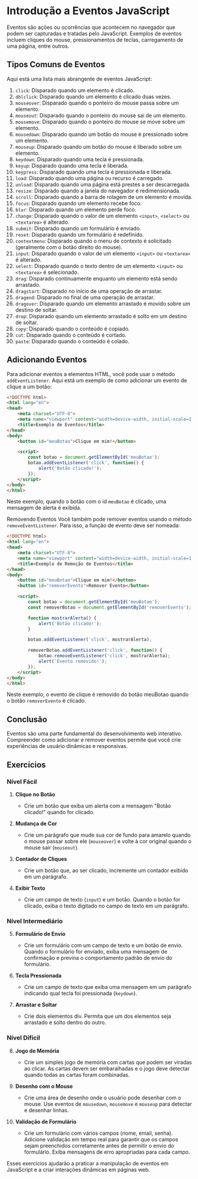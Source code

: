 # Introdução a Eventos JavaScript

Eventos são ações ou ocorrências que acontecem no navegador que podem ser capturadas e tratadas pelo JavaScript. Exemplos de eventos incluem cliques do mouse, pressionamentos de teclas, carregamento de uma página, entre outros.

## Tipos Comuns de Eventos

Aqui está uma lista mais abrangente de eventos JavaScript:

1. `click`: Disparado quando um elemento é clicado.
2. `dblclick`: Disparado quando um elemento é clicado duas vezes.
3. `mouseover`: Disparado quando o ponteiro do mouse passa sobre um elemento.
4. `mouseout`: Disparado quando o ponteiro do mouse sai de um elemento.
5. `mousemove`: Disparado quando o ponteiro do mouse se move sobre um elemento.
6. `mousedown`: Disparado quando um botão do mouse é pressionado sobre um elemento.
7. `mouseup`: Disparado quando um botão do mouse é liberado sobre um elemento.
8. `keydown`: Disparado quando uma tecla é pressionada.
9. `keyup`: Disparado quando uma tecla é liberada.
10. `keypress`: Disparado quando uma tecla é pressionada e liberada.
11. `load`: Disparado quando uma página ou recurso é carregado.
12. `unload`: Disparado quando uma página está prestes a ser descarregada.
13. `resize`: Disparado quando a janela do navegador é redimensionada.
14. `scroll`: Disparado quando a barra de rolagem de um elemento é movida.
15. `focus`: Disparado quando um elemento recebe foco.
16. `blur`: Disparado quando um elemento perde foco.
17. `change`: Disparado quando o valor de um elemento `<input>`, `<select>` ou `<textarea>` é alterado.
18. `submit`: Disparado quando um formulário é enviado.
19. `reset`: Disparado quando um formulário é redefinido.
20. `contextmenu`: Disparado quando o menu de contexto é solicitado (geralmente com o botão direito do mouse).
21. `input`: Disparado quando o valor de um elemento `<input>` ou `<textarea>` é alterado.
22. `select`: Disparado quando o texto dentro de um elemento `<input>` ou `<textarea>` é selecionado.
23. `drag`: Disparado continuamente enquanto um elemento está sendo arrastado.
24. `dragstart`: Disparado no início de uma operação de arrastar.
25. `dragend`: Disparado no final de uma operação de arrastar.
26. `dragover`: Disparado quando um elemento arrastado é movido sobre um destino de soltar.
27. `drop`: Disparado quando um elemento arrastado é solto em um destino de soltar.
28. `copy`: Disparado quando o conteúdo é copiado.
29. `cut`: Disparado quando o conteúdo é cortado.
30. `paste`: Disparado quando o conteúdo é colado.

## Adicionando Eventos

Para adicionar eventos a elementos HTML, você pode usar o método `addEventListener`. Aqui está um exemplo de como adicionar um evento de clique a um botão:

```html
<!DOCTYPE html>
<html lang="en">
<head>
    <meta charset="UTF-8">
    <meta name="viewport" content="width=device-width, initial-scale=1.0">
    <title>Exemplo de Eventos</title>
</head>
<body>
    <button id="meuBotao">Clique em mim!</button>

    <script>
        const botao = document.getElementById('meuBotao');
        botao.addEventListener('click', function() {
            alert('Botão clicado!');
        });
    </script>
</body>
</html>
```

Neste exemplo, quando o botão com o id `meuBotao` é clicado, uma mensagem de alerta é exibida.

Removendo Eventos
Você também pode remover eventos usando o método `removeEventListener`. Para isso, a função de evento deve ser nomeada:

```html 
<!DOCTYPE html>
<html lang="en">
<head>
    <meta charset="UTF-8">
    <meta name="viewport" content="width=device-width, initial-scale=1.0">
    <title>Exemplo de Remoção de Eventos</title>
</head>
<body>
    <button id="meuBotao">Clique em mim!</button>
    <button id="removerEvento">Remover Evento</button>

    <script>
        const botao = document.getElementById('meuBotao');
        const removerBotao = document.getElementById('removerEvento');

        function mostrarAlerta() {
            alert('Botão clicado!');
        }

        botao.addEventListener('click', mostrarAlerta);

        removerBotao.addEventListener('click', function() {
            botao.removeEventListener('click', mostrarAlerta);
            alert('Evento removido!');
        });
    </script>
</body>
</html>

```

Neste exemplo, o evento de clique é removido do botão meuBotao quando o botão `removerEvento` é clicado.

## Conclusão

Eventos são uma parte fundamental do desenvolvimento web interativo. Compreender como adicionar e remover eventos permite que você crie experiências de usuário dinâmicas e responsivas. 


## Exercícios

### Nível Fácil

1. **Clique no Botão**
   - Crie um botão que exiba um alerta com a mensagem "Botão clicado!" quando for clicado.

2. **Mudança de Cor**
   - Crie um parágrafo que mude sua cor de fundo para amarelo quando o mouse passar sobre ele (`mouseover`) e volte à cor original quando o mouse sair (`mouseout`).

3. **Contador de Cliques**
   - Crie um botão que, ao ser clicado, incremente um contador exibido em um parágrafo.

4. **Exibir Texto**
   - Crie um campo de texto (`input`) e um botão. Quando o botão for clicado, exiba o texto digitado no campo de texto em um parágrafo.

### Nível Intermediário

5. **Formulário de Envio**
   - Crie um formulário com um campo de texto e um botão de envio. Quando o formulário for enviado, exiba uma mensagem de confirmação e previna o comportamento padrão de envio do formulário.

6. **Tecla Pressionada**
   - Crie um campo de texto que exiba uma mensagem em um parágrafo indicando qual tecla foi pressionada (`keydown`).

7. **Arrastar e Soltar**
   - Crie dois elementos div. Permita que um dos elementos seja arrastado e solto dentro do outro.

### Nível Difícil

8. **Jogo de Memória**
   - Crie um simples jogo de memória com cartas que podem ser viradas ao clicar. As cartas devem ser embaralhadas e o jogo deve detectar quando todas as cartas foram combinadas.

9. **Desenho com o Mouse**
   - Crie uma área de desenho onde o usuário pode desenhar com o mouse. Use eventos de `mousedown`, `mousemove` e `mouseup` para detectar e desenhar linhas.

10. **Validação de Formulário**
    - Crie um formulário com vários campos (nome, email, senha). Adicione validação em tempo real para garantir que os campos sejam preenchidos corretamente antes de permitir o envio do formulário. Exiba mensagens de erro apropriadas para cada campo.

Esses exercícios ajudarão a praticar a manipulação de eventos em JavaScript e a criar interações dinâmicas em páginas web.